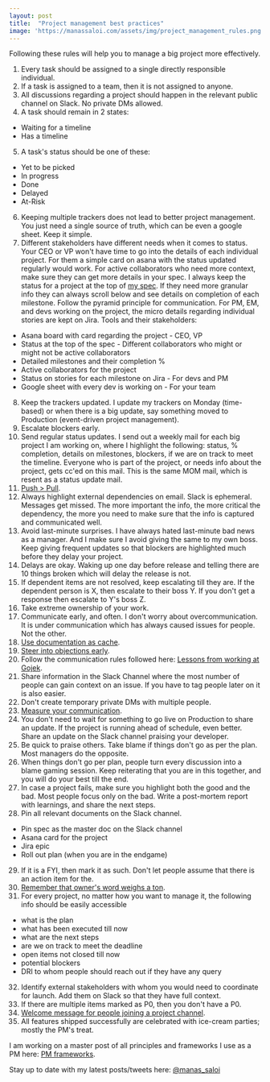 ```yaml
---
layout: post
title:  "Project management best practices"
image: 'https://manassaloi.com/assets/img/project_management_rules.png'
---
```


Following these rules will help you to manage a big project more effectively.

1. Every task should be assigned to a single directly responsible individual. 
2. If a task is assigned to a team, then it is not assigned to anyone.
3. All discussions regarding a project should happen in the relevant public channel on Slack. No private DMs allowed.
4. A task should remain in 2 states:
 - Waiting for a timeline
 - Has a timeline
5. A task's status should be one of these:
 - Yet to be picked
 - In progress
 - Done
 - Delayed
 - At-Risk
6. Keeping multiple trackers does not lead to better project management. You just need a single source of truth, which can be even a google sheet. Keep it simple.
7. Different stakeholders have different needs when it comes to status. Your CEO or VP won't have time to go into the details of each individual project. For them a simple card on asana with the status updated regularly would work. For active collaborators who need more context, make sure they can get more details in your spec. I always keep the status for a project at the top of [my spec](https://docs.google.com/document/d/1sUX-sm5qZ474PCQQUpvdi3lvvmWPluqHOyfXz3xKL2M/edit). If they need more granular info they can always scroll below and see details on completion of each milestone. Follow the pyramid principle for communication. For PM, EM, and devs working on the project, the micro details regarding individual stories are kept on Jira. Tools and their stakeholders:
 - Asana board with card regarding the project - CEO, VP
 - Status at the top of the spec - Different collaborators who might or might not be active collaborators
 - Detailed milestones and their completion %
 - Active collaborators for the project
 - Status on stories for each milestone on Jira - For devs and PM
 - Google sheet with every dev is working on - For your team 
8. Keep the trackers updated. I update my trackers on Monday (time-based) or when there is a big update, say something moved to Production (event-driven project management).
9. Escalate blockers early.
10. Send regular status updates. I send out a weekly mail for each big project I am working on, where I highlight the following: status, % completion, details on milestones, blockers, if we are on track to meet the timeline. Everyone who is part of the project, or needs info about the project, gets cc'ed on this mail. This is the same MOM mail, which is resent as a status update mail.
11. [Push > Pull](https://manassaloi.com/2020/04/21/push-pull.html).
12. Always highlight external dependencies on email. Slack is ephemeral. Messages get missed. The more important the info, the more critical the dependency, the more you need to make sure that the info is captured and communicated well.
13. Avoid last-minute surprises. I have always hated last-minute bad news as a manager. And I make sure I avoid giving the same to my own boss. Keep giving frequent updates so that blockers are highlighted much before they delay your project.
14. Delays are okay. Waking up one day before release and telling there are 10 things broken which will delay the release is not.
15. If dependent items are not resolved, keep escalating till they are. If the dependent person is X, then escalate to their boss Y. If you don't get a response then escalate to Y's boss Z.
16. Take extreme ownership of your work.
17. Communicate early, and often. I don't worry about overcommunication. It is under communication which has always caused issues for people. Not the other.
18. [Use documentation as cache](https://manassaloi.com/2020/04/19/documentation-cache.html).
19. [Steer into objections early](https://manassaloi.com/2020/02/22/steer-into-objection.html).
20. Follow the communication rules followed here: [Lessons from working at Gojek](https://manassaloi.com/2019/08/11/20-lessons-gojek.html).
21. Share information in the Slack Channel where the most number of people can gain context on an issue. If you have to tag people later on it is also easier.
22. Don't create temporary private DMs with multiple people.
23. [Measure your communication](https://manassaloi.com/2020/02/05/measuring-communication.html).
24. You don't need to wait for something to go live on Production to share an update. If the project is running ahead of schedule, even better. Share an update on the Slack channel praising your developer.
25. Be quick to praise others. Take blame if things don't go as per the plan. Most managers do the opposite.
26. When things don't go per plan, people turn every discussion into a blame gaming session. Keep reiterating that you are in this together, and you will do your best till the end.
27. In case a project fails, make sure you highlight both the good and the bad. Most people focus only on the bad. Write a post-mortem report with learnings, and share the next steps.
28. Pin all relevant documents on the Slack channel.
  - Pin spec as the master doc on the Slack channel
  - Asana card for the project
  - Jira epic
  - Roll out plan (when you are in the endgame)
29. If it is a FYI, then mark it as such. Don't let people assume that there is an action item for the.
30. [Remember that owner's word weighs a ton](https://m.signalvnoise.com/the-owners-word-weighs-a-ton/).
31. For every project, no matter how you want to manage it, the following info should be easily accessible
  - what is the plan
  - what has been executed till now
  - what are the next steps
  - are we on track to meet the deadline
  - open items not closed till now
  - potential blockers
  - DRI to whom people should reach out if they have any query
32. Identify external stakeholders with whom you would need to coordinate for launch. Add them on Slack so that they have full context.
33. If there are multiple items marked as P0, then you don't have a P0.
34. [Welcome message for people joining a project channel](https://manassaloi.com/2020/03/06/welcome-on-slack.html).
35. All features shipped successfully are celebrated with ice-cream parties; mostly the PM's treat.

I am working on a master post of all principles and frameworks I use as a PM here: [PM frameworks](https://manassaloi.com/2020/03/05/pm-frameworks.html).

Stay up to date with my latest posts/tweets here: [@manas_saloi](http://twitter.com/manas_saloi)
